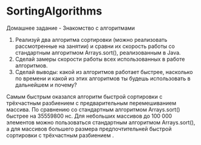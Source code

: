 # SortingAlgorithms
Домашнее задание - Знакомство с алгоритмами
1. Реализуй два алгоритма сортировки (можно реализовать рассмотренные на занятии) и сравни их скорость работы со стандартным алгоритмом Arrays.sort(), реализованным в Java.
2. Сделай замеры скорости работы всех использованных в работе алгоритмов.
3. Сделай выводы: какой из алгоритмов работает быстрее, насколько по времени и какой из этих алгоритмов ты будешь использовать в дальнейшем и почему?

Самым быстрым оказался алгоритм быстрой сортировки с трёхчастным разбиением с предварительным перемешиванием массива. По сравнению со стандартным алгоритмом Arrays.sort() быстрее на 35559800 нс.
Для небольших массивов до 100 000 элементов можно пользоваться стандартным алгоритмом Arrays.sort(), а для массивов большего размера предпочтительней быстрой сортировки с трёхчастным разбиением .
